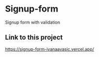 # Signup-form

Signup form with validation

## Link to this project

https://signup-form-ivanaavasic.vercel.app/
